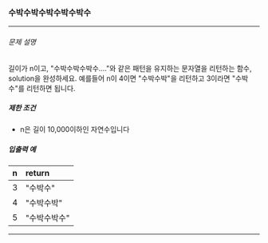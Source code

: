 ### 수박수박수박수박수박수

***

###### 문제 설명

길이가 n이고, "수박수박수박수...."와 같은 패턴을 유지하는 문자열을 리턴하는 함수, solution을 완성하세요.
예를들어 n이 4이면 "수박수박"을 리턴하고 3이라면 "수박수"를 리턴하면 됩니다.

##### 제한 조건

- n은 길이 10,000이하인 자연수입니다

##### 입출력 예

| n    | return        |
| :--- | :-------------|
| 3    | "수박수"       |
| 4    | "수박수박"     |
| 5    | "수박수박수"   |
***

